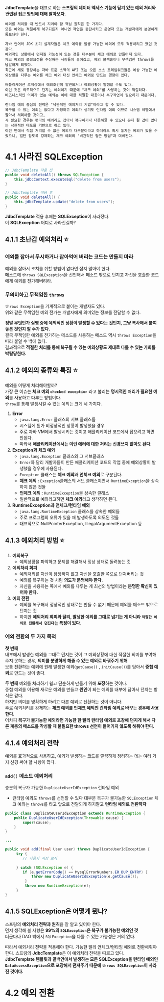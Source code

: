 
**JdbcTemplate**을 대표로 하는 **스프링의 데이터 엑세스 기능에 담겨 있는 예외 처리와 관련된 접근 방법에 대해 알아보자.**

```
예외를 처리할 때 반드시 지켜야 할 핵심 원칙은 한 가지다.
모든 예외는 적절하게 복구되든지 아니면 작업을 중단시키고 운영자 또는 개발자에게 분명하게 통보돼야 한다.

자바 언어와 JDK 초기 설계자들은 체크 예외를 발생 가능한 예외에 모두 적용하려고 했던 것 같다.
예외적인 상황에서 던져질 가능성이 있는 것들 대부분이 체크 예외로 만들어져 있다.
체크 예외의 불필요성을 주장하는 사람들이 늘어갔고, 예외 블랙홀이나 무책임한 throws를 남발하게 되었다.
최근에 새로 등장하는 자바 표준 스펙의 API 또는 오픈 소스 프레임워크들은 예상 가능한 예외상황을 다루는 예외를 체크 예외 대신 언체크 예외로 만드는 경향이 있다.

애플리케이션 로직상에서 예외조건이 발견되거나 예외상황이 발생할 수도 있다.
이런 것은 의도적으로 던지는 예외이기 때문에 "체크 예외"를 사용하는 것이 적절하다.
비즈니스적인 의미가 있는 예외는 이에 대한 적절한 대응이나 복구작업이 필요하기 때문이다.

런타임 예외 중심의 전략은 "낙관적인 예외처리 기법"이라고 할 수 있다.
복구할 수 있는 예외는 없다고 가정하고 예외가 생겨도 런타임 예외 이므로 시스템 레벨에서 알아서 처리해줄 것이고,
꼭 필요한 경우는 런타임 예외라도 잡아서 복구하거나 대응해줄 수 있으니 문제 될 겂이 없다는 낙관적인 태도를 기반으로 하고 있다.
이런 면에서 직접 처리할 수 없는 예외가 대부분이라고 하더라도 혹시 놓치는 예외가 있을 수 있으니, 일단 잡도록 강제하는 체크 예외의 "비관적인 접근 방법"과 대비된다. 
```

# **4.1 사라진 SQLException**

```java
// JdbcTemplate 적용 전
public void deleteAll() throws SQLException {
    this.jdbcContext.executeSql("delete from users");
}

// JdbcTemplate 적용 후
public void deleteAll() {
    this.jdbcTemplate.update("delete from users");
}
```

**JdbcTemplate** 적용 후에는 **SQLException**이 사라졌다.  
이 **SQLException** 어디로 사라진걸까?  

## 4.1.1 초난감 예외처리 ⭐️

### **예외를 잡아서 무시하거나 잡아먹어 버리는 코드는 만들지 마라**

예외를 잡아서 초치를 취할 방법이 없다면 잡지 말아야 한다. <br>
메소드에 `throws SQLException`을 선언해서 메소드 밖으로 던지고 자신을 호출한 코드에게 예외를 전가해버려라.

### **무의미하고 무책임한 `throws`**

`throws Exception`을 기계적으로 붙이는 개발자도 있다. <br>
위와 같은 무책임한 예외 전가는 개발자에게 의미있는 정보를 전달할 수 없다. <br>

**정말 무엇인가 실행 중에 예외적인 상황이 발생할 수 있다는 것인지, 그냥 복사해서 붙여놓은 것인지 알 수가 없다.** <br>
결국 무책임한 예외를 전가하는 메소드를 사용하는 메소드 역시 `throws Exception`을 따라 붙일 수 밖에 없다. <br>
결과적으로 **적절한 처리를 통해 복구될 수 있는 예외상황도 제대로 다룰 수 있는 기회를 박탈당한다.**

## 4.1.2 예외의 종류와 특징 ⭐️

예외를 어떻게 처리해야할까? <br>
가장 큰 이슈는 **체크 예외 `checked exception`** 라고 불리는 **명시적인 처리가 필요한 예외**를 사용하고 다루는 방법이다. <br>
`throw`를 통해 발생시킬 수 있는 예외는 크게 세 가지다.

1. **Error**
   - `java.lang.Error` 클래스의 서브 클래스들
   - 시스템에 뭔가 비정상적인 상황이 발생했을 경우
   - 주로 자바 VM에서 발생시키는 것이고 애플리케이션 코드에서 잡으려고 하면 안된다.
   - 따라서 **애플리케이션에서는 이런 에러에 대한 처리는 신경쓰지 않아도 된다.**
2. **Exception과 체크 예외**
   - `java.lang.Exception` 클래스와 그 서브클래스
   - `Error`와 달리 개발자들이 만든 애플리케이션 코드의 작업 중에 예외상황이 발생했을 경우에 사용된다.
   - `Exception` 클래스는 **체크 예외**와 **언체크 예외**로 구분된다.
   - **체크 예외** : `Exception`클래스의 서브 클래스이면서 `RuntimeException`을 상속하지 않은 것들
   - **언체크 예외** : `RuntimeException`을 상속한 클래스
   - 일반적으로 예외라고하면 **체크 예외**라고 생각하면 된다.
3. **RuntimeException과 언체크/런타임 예외**
   - `java.lang.RuntimeException` 클래스를 상속한 예외들
   - 주로 프로그램의 오류가 있을 때 발생하도록 의도된 것들
   - 대표적으로 NullPointerException, IllegalArgumentException 등

## 4.1.3 예외처리 방법 ⭐️

1. **예외복구**
   - 예외상황을 파악하고 문제를 해결해서 정상 상태로 돌려놓는 것
2. **예외처리 회피**
   - 예외처리를 자신이 담당하지 않고 자신을 호출한 쪽으로 던져버리는 것
   - 예외를 복구하는 것 처럼 **의도가 분명해야 한다.**
   - 자신을 사용하는 쪽에서 예외를 다루는 게 최선의 방법이라는 **분명한 확신이 있어야 한다.**
3. **예외 전환**
   - 예외를 복구해서 정상적인 상태로는 만들 수 없기 때문에 예외를 메소드 밖으로 던지는 것
   - 하지만 **예외처리 회피와 달리, 발생한 예외를 그대로 넘기는 게 아니라 `적절한 예외로 전환해서 던진다`는 특징이 있다.**
   
### 예외 전환의 두 가지 목적

**첫 번째**  
내부에서 발생한 예외를 그대로 던지는 것이 그 예외상황에 대한 적절한 의미를 부여해주지 못하는 경우, **의미를 분명하게 해줄 수 있는 예외로 바꿔주기 위해**  
보통 전환하는 예외에 원래 발생한 예외(`getCause()` , `initCause()`)를 담아서 **중첩 예외**로 만드는 것이 좋다.    

**두 번째**
예외를 처리하기 쉽고 단순하게 만들기 위해 **포장**하는 것이다.  
중첩 예외를 이용해 새로운 예외를 만들고 **원인**이 되는 예외를 내부에 담아서 던지는 방식은 같다.  
하지만 의미를 명확하게 하려고 다른 예외로 전환하는 것이 아니다.    
주로 예외처리를 강제하는 **체크 예외를 언체크 예외인 런타임 예외로 바꾸는 경우에 사용한다.**  
어차피 **복구가 불가능한 예외라면 가능한 한 빨리 런타임 예외로 포장해 던지게 해서 다른 계층의 메소드를 작성할 때 불필요한 throws 선언이 들어가지 않도록 해줘야 한다.**

## 4.1.4 예외처리 전략

예외를 효과적으로 사용하고, 예외가 발생하는 코드를 깔끔하게 정리하는 데는 여러 가지 신경 써야 할 사항이 많다.  

### `add()` 메소드 예외처리

충분히 복구가 가능한 `DuplicateUserIdException` 런타임 예외
- 런타임 예외도 `throws`를 선언할 수 있다
대부분 복구가 불가능한 `SQLException` 체크 예외는 `throws`를 타고 앞으로 전달되게 하지말고 **런타임 예외로 전환하자**  

```java
public class DuplicateUserIdException extends RuntimeException {
    public DuplicateUserIdException(Throwable cause) {
        super(cause);
    }
}

...

public void add(final User user) throws DuplicateUserIdException {
     try { 
        // 사용자 저장 로직
        
     } catch (SQLException e) {
        if (e.getErrorCode() == MysqlErrorNumbers.ER_DUP_ENTRY) {
            throw new DuplicateUserIdException(e.getCause());
         }
         throw new RuntimeException(e);
     }
}
```

## 4.1.5 SQLException은 어떻게 됐나?

스프링의 **예외처리 전략과 원칙**을 잘 알고 있어야 한다.  
먼저 생각해 볼 사항은 **99%의 `SQLException`은 복구가 불가능한 예외인 것**  
더군다나 DAO 밖에서 `SQLException`을 다룰 수 있는 가능성은 거의 없다.  

따라서 예외처리 전략을 적용해야 한다. 가능한 빨리 언체크/런타임 예외로 전환해줘야 한다.
스프링의 **JdbcTemplate**은 이 예외처리 전략을 따르고 있다.  
**JdbcTemplate 템플릿과 콜백안에서 발생하는 모든 SQLException을 런타임 예외인 `DataAccessException`으로 포장해서 던져주기 때문에 `throws SQLException`이 사라진 것이다.**  


# **4.2 예외 전환**
